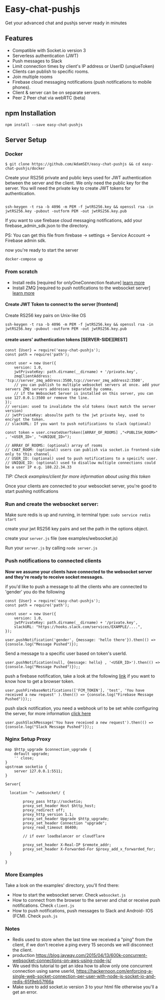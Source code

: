 # Easy-chat-pushjs

Get your advanced chat and pushjs server ready in minutes

## Features

- Compatible with Socket.io version 3
- Serverless authentication (JWT)
- Push messages to Slack
- Limit connection times by client's IP address or UserID (unqiueToken)
- Clients can publish to specific rooms.
- Join multiple rooms
- Firebase cloud messaging notifications (push notifications to mobile phones).
- Client & server can be on separate servers.
- Peer 2 Peer chat via webRTC (beta)

## npm Installation

    npm install --save easy-chat-pushjs


## Server Setup


### Docker

```
$ git clone https://github.com/AdamSEY/easy-chat-pushjs && cd easy-chat-pushjs/docker

```

Create your RS256 private and public keys used for JWT authentication between the server and the client.
We only need the public key for the server. You will need the private key to create JWT tokens for authentication.

```

ssh-keygen -t rsa -b 4096 -m PEM -f jwtRS256.key && openssl rsa -in jwtRS256.key -pubout -outform PEM -out jwtRS256.key.pub

```

If you want to use firebase cloud messaging notifications, add your firebase_admin_sdk.json to the directory.

PS: You can get this file from firebase -> settings -> Service Account -> Firebase admin sdk.


now you're ready to start the server

```
docker-compose up
```

### From scratch


- Install redis [required for onlyOneConnection feature] [learn more](https://www.digitalocean.com/community/tutorials/how-to-install-and-secure-redis-on-ubuntu-18-04)
- Install ZMQ [required to push notifications to the websocket server] [learn more](https://zeromq.org/download/)



#### Create JWT Token to connect to the server [frontend]

Create RS256 key pairs on Unix-like OS

    ssh-keygen -t rsa -b 4096 -m PEM -f jwtRS256.key && openssl rsa -in jwtRS256.key -pubout -outform PEM -out jwtRS256.key.pub


#### create users' authentication tokens [SERVER-SIDE][REST]

    const {User} = require('easy-chat-pushjs');
    const path = require('path');

    const user = new User({
        version: 1.0,
        jwtPrivateKey: path.dirname(__dirname) + '/private.key',
        zmqClientAddress: 'tcp://server_zmq_address:3500,tcp://server_zmq_address2:3500',
        // you can publish to multiple websocket servers at once. add your servers ZMQ servers addresses separated by comma.
        // if the Websocket Server is installed on this server, you can use 127.0.0.1:3500 or remove the line.
    });
    // version: used to invalidate the old tokens (must match the server version)
    // jwtPrivateKey: absoulte path to the jwt private key, used to encrypt the token.
    // slackURL: If you want to push notifications to slack (optional)

    const token = user.createUserToken([ARRAY_OF_ROOMS] ,"<PUBLISH_ROOM>" , '<USER_ID>', "<UNIQUE_ID>");

    // ARRAY_OF_ROOMS: (optional) array of rooms 
    // CHAT_ROOM: (optional) users can publish via socket.io frontend-side only to this channel.
    // USER_ID: (optional) used to push notifications to a speicifc user.
    // UNIQUE_ID: (optional) used to disallow multiple connections could be a user IP e.g. 188.22.34.33



*TIP: Check examples/client for more information about using this token*

Once your clients are connected to your websocket server, you're good to start pushing notifications

### Run and create the websocket server:

Make sure redis is up and running, in terminal type: `sudo service redis start`

create your jwt RS256 key pairs and set the path in the options object.

create your `server.js` file (see examples/websocket.js)

Run your `server.js` by calling `node server.js`



### Push notifications to connected clients

**Now we assume your clients have connected to the websocket server and they're ready to receive socket messages.**

if you'd like to push a message to all the clients who are connected to 'gender' you do the following

    const {User} = require('easy-chat-pushjs');
    const path = require('path');

    const user = new User({
        version: 1.0, 
        jwtPrivateKey: path.dirname(__dirname) + '/private.key', 
        slackURL: "https://hooks.slack.com/services/EXAMPLE/....",
    });

    user.pushNotification('gender', {message: 'hello there'}).then(() => {console.log("Message Pushed")});


Send a message to a specific user based on token's userId.

    user.pushNotification(null, {message: hello} , '<USER_ID>').then(() => {console.log("Message Pushed")});;


push a firebase notification, take a look at the following [link](https://developers.google.com/web/ilt/pwa/introduction-to-push-notifications) if you want to know how to get a browser token.

    user.pushFirebaseNotifications(['FCM_TOKEN'], 'test', 'You have received a new request' ).then(() => {console.log("Firebase Message Pushed")});;

push slack notification, you need a webhook url to be set while configuring the server, for more information [click here](https://api.slack.com/messaging/webhooks)

    user.pushSlackMessage('You have received a new request').then(() => {console.log("Slack Message Pushed")});;


### Nginx Setup Proxy

    map $http_upgrade $connection_upgrade {
        default upgrade;
        '' close;
    }
    upstream socketio {
        server 127.0.0.1:5511;
    }
    
    Server{
    
      location ^~ /websocket/ {
           
            proxy_pass http://socketio;
            proxy_set_header Host $http_host;
            proxy_redirect off;
            proxy_http_version 1.1;
            proxy_set_header Upgrade $http_upgrade;
            proxy_set_header Connection "upgrade";
            proxy_read_timeout 86400;
            
            // if over loadbalancer or cloudflare 
            
            proxy_set_header X-Real-IP $remote_addr;
            proxy_set_header X-Forwarded-For $proxy_add_x_forwarded_for;
      }
      
    }  

### More Examples

Take a look on the examples' directory, you'll find there:
- How to start the websocket server. Check `websocket.js`
- How to connect from the browser to the server and chat or receive push notifications. Check `client.js`
- How to push notifications, push messages to Slack and Android- IOS (FCM). Check `push.js`



### Notes
- Redis used to store when the last time we received a "ping" from the client, if we don't receive a ping every 15 seconds we will disconnect the client.
- production https://blog.jayway.com/2015/04/13/600k-concurrent-websocket-connections-on-aws-using-node-js/
- We used this tutorial to get an idea how to allow only one concurrent connection using same userId, https://hackernoon.com/enforcing-a-single-web-socket-connection-per-user-with-node-js-socket-io-and-redis-65f9eb57f66a
- Make sure to add socket.io version 3 to your html file otherwise you'll a get an error.


